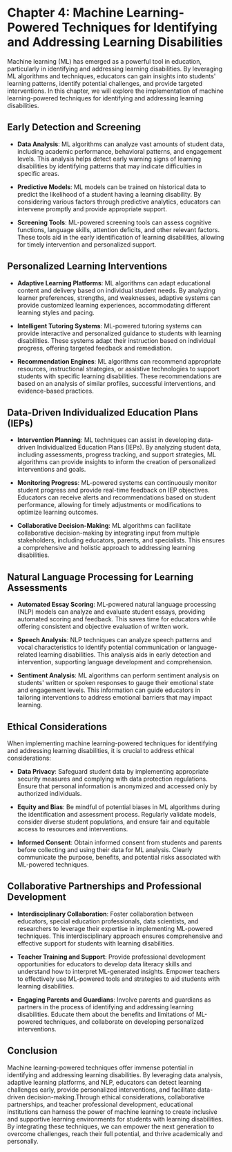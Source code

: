 Chapter 4: Machine Learning-Powered Techniques for Identifying and Addressing Learning Disabilities
===================================================================================================

Machine learning (ML) has emerged as a powerful tool in education, particularly in identifying and addressing learning disabilities. By leveraging ML algorithms and techniques, educators can gain insights into students' learning patterns, identify potential challenges, and provide targeted interventions. In this chapter, we will explore the implementation of machine learning-powered techniques for identifying and addressing learning disabilities.

Early Detection and Screening
-----------------------------

* **Data Analysis**: ML algorithms can analyze vast amounts of student data, including academic performance, behavioral patterns, and engagement levels. This analysis helps detect early warning signs of learning disabilities by identifying patterns that may indicate difficulties in specific areas.

* **Predictive Models**: ML models can be trained on historical data to predict the likelihood of a student having a learning disability. By considering various factors through predictive analytics, educators can intervene promptly and provide appropriate support.

* **Screening Tools**: ML-powered screening tools can assess cognitive functions, language skills, attention deficits, and other relevant factors. These tools aid in the early identification of learning disabilities, allowing for timely intervention and personalized support.

Personalized Learning Interventions
-----------------------------------

* **Adaptive Learning Platforms**: ML algorithms can adapt educational content and delivery based on individual student needs. By analyzing learner preferences, strengths, and weaknesses, adaptive systems can provide customized learning experiences, accommodating different learning styles and pacing.

* **Intelligent Tutoring Systems**: ML-powered tutoring systems can provide interactive and personalized guidance to students with learning disabilities. These systems adapt their instruction based on individual progress, offering targeted feedback and remediation.

* **Recommendation Engines**: ML algorithms can recommend appropriate resources, instructional strategies, or assistive technologies to support students with specific learning disabilities. These recommendations are based on an analysis of similar profiles, successful interventions, and evidence-based practices.

Data-Driven Individualized Education Plans (IEPs)
-------------------------------------------------

* **Intervention Planning**: ML techniques can assist in developing data-driven Individualized Education Plans (IEPs). By analyzing student data, including assessments, progress tracking, and support strategies, ML algorithms can provide insights to inform the creation of personalized interventions and goals.

* **Monitoring Progress**: ML-powered systems can continuously monitor student progress and provide real-time feedback on IEP objectives. Educators can receive alerts and recommendations based on student performance, allowing for timely adjustments or modifications to optimize learning outcomes.

* **Collaborative Decision-Making**: ML algorithms can facilitate collaborative decision-making by integrating input from multiple stakeholders, including educators, parents, and specialists. This ensures a comprehensive and holistic approach to addressing learning disabilities.

Natural Language Processing for Learning Assessments
----------------------------------------------------

* **Automated Essay Scoring**: ML-powered natural language processing (NLP) models can analyze and evaluate student essays, providing automated scoring and feedback. This saves time for educators while offering consistent and objective evaluation of written work.

* **Speech Analysis**: NLP techniques can analyze speech patterns and vocal characteristics to identify potential communication or language-related learning disabilities. This analysis aids in early detection and intervention, supporting language development and comprehension.

* **Sentiment Analysis**: ML algorithms can perform sentiment analysis on students' written or spoken responses to gauge their emotional state and engagement levels. This information can guide educators in tailoring interventions to address emotional barriers that may impact learning.

Ethical Considerations
----------------------

When implementing machine learning-powered techniques for identifying and addressing learning disabilities, it is crucial to address ethical considerations:

* **Data Privacy**: Safeguard student data by implementing appropriate security measures and complying with data protection regulations. Ensure that personal information is anonymized and accessed only by authorized individuals.

* **Equity and Bias**: Be mindful of potential biases in ML algorithms during the identification and assessment process. Regularly validate models, consider diverse student populations, and ensure fair and equitable access to resources and interventions.

* **Informed Consent**: Obtain informed consent from students and parents before collecting and using their data for ML analysis. Clearly communicate the purpose, benefits, and potential risks associated with ML-powered techniques.

Collaborative Partnerships and Professional Development
-------------------------------------------------------

* **Interdisciplinary Collaboration**: Foster collaboration between educators, special education professionals, data scientists, and researchers to leverage their expertise in implementing ML-powered techniques. This interdisciplinary approach ensures comprehensive and effective support for students with learning disabilities.

* **Teacher Training and Support**: Provide professional development opportunities for educators to develop data literacy skills and understand how to interpret ML-generated insights. Empower teachers to effectively use ML-powered tools and strategies to aid students with learning disabilities.

* **Engaging Parents and Guardians**: Involve parents and guardians as partners in the process of identifying and addressing learning disabilities. Educate them about the benefits and limitations of ML-powered techniques, and collaborate on developing personalized interventions.

Conclusion
----------

Machine learning-powered techniques offer immense potential in identifying and addressing learning disabilities. By leveraging data analysis, adaptive learning platforms, and NLP, educators can detect learning challenges early, provide personalized interventions, and facilitate data-driven decision-making.Through ethical considerations, collaborative partnerships, and teacher professional development, educational institutions can harness the power of machine learning to create inclusive and supportive learning environments for students with learning disabilities. By integrating these techniques, we can empower the next generation to overcome challenges, reach their full potential, and thrive academically and personally.
